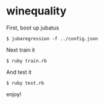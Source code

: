 # winequality

First, boot up jubatus

```
$ jubaregression -f ../config.json
```

Next train it

```
$ ruby train.rb
```

And test it

```
$ ruby test.rb
```

enjoy!
